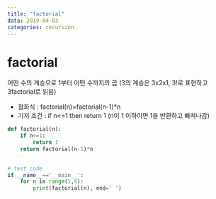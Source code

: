 ```yaml
---
title: "factorial"
data: 2019-04-03
categories: recursion
---
```


# factorial
어떤 수의 계승으로 1부터 어떤 수까지의 곱 (3의 계승은 3x2x1, 3!로 표현하고 3factorial로 읽음)

- 점화식 : factorial(n)=factorial(n-1)*n
- 기저 조건 : if n<=1 then return 1 (n이 1 이하이면 1을 반환하고 빠져나감)

```python
def factorial(n):
    if n<=1:
        return 1
    return factorial(n-1)*n
	

# test code
if __name__=='__main__':
    for n in range(1,6):
        print(factorial(n), end=' ')
```
